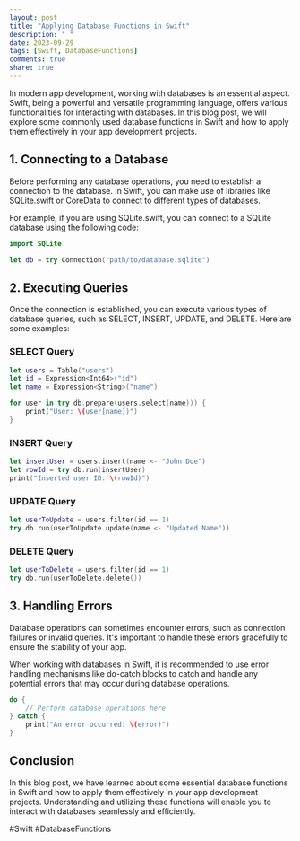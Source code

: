 ```yaml
---
layout: post
title: "Applying Database Functions in Swift"
description: " "
date: 2023-09-29
tags: [Swift, DatabaseFunctions]
comments: true
share: true
---
```


In modern app development, working with databases is an essential aspect. Swift, being a powerful and versatile programming language, offers various functionalities for interacting with databases. In this blog post, we will explore some commonly used database functions in Swift and how to apply them effectively in your app development projects.

## 1. Connecting to a Database

Before performing any database operations, you need to establish a connection to the database. In Swift, you can make use of libraries like SQLite.swift or CoreData to connect to different types of databases.

For example, if you are using SQLite.swift, you can connect to a SQLite database using the following code:

```swift
import SQLite

let db = try Connection("path/to/database.sqlite")
```

## 2. Executing Queries

Once the connection is established, you can execute various types of database queries, such as SELECT, INSERT, UPDATE, and DELETE. Here are some examples:

### SELECT Query

```swift
let users = Table("users")
let id = Expression<Int64>("id")
let name = Expression<String>("name")

for user in try db.prepare(users.select(name))) {
    print("User: \(user[name])")
}
```

### INSERT Query

```swift
let insertUser = users.insert(name <- "John Doe")
let rowId = try db.run(insertUser)
print("Inserted user ID: \(rowId)")
```

### UPDATE Query

```swift
let userToUpdate = users.filter(id == 1)
try db.run(userToUpdate.update(name <- "Updated Name"))
```

### DELETE Query

```swift
let userToDelete = users.filter(id == 1)
try db.run(userToDelete.delete())
```

## 3. Handling Errors

Database operations can sometimes encounter errors, such as connection failures or invalid queries. It's important to handle these errors gracefully to ensure the stability of your app.

When working with databases in Swift, it is recommended to use error handling mechanisms like do-catch blocks to catch and handle any potential errors that may occur during database operations.

```swift
do {
    // Perform database operations here
} catch {
    print("An error occurred: \(error)")
}
```

## Conclusion

In this blog post, we have learned about some essential database functions in Swift and how to apply them effectively in your app development projects. Understanding and utilizing these functions will enable you to interact with databases seamlessly and efficiently.

#Swift #DatabaseFunctions